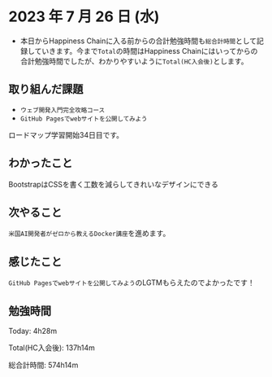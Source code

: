 # 2023 年 7 月 26 日 (水)

- 本日からHappiness Chainに入る前からの合計勉強時間も`総合計時間`として記録していきます。今まで`Total`の時間はHappiness Chainにはいってからの合計勉強時間でしたが、わかりやすいように`Total(HC入会後)`とします。

## 取り組んだ課題

- `ウェブ開発入門完全攻略コース`
- `GitHub Pagesでwebサイトを公開してみよう`

ロードマップ学習開始34日目です。

## わかったこと

BootstrapはCSSを書く工数を減らしてきれいなデザインにできる

## 次やること

`米国AI開発者がゼロから教えるDocker講座`を進めます。

## 感じたこと

`GitHub Pagesでwebサイトを公開してみよう`のLGTMもらえたのでよかったです！

## 勉強時間

Today: 4h28m

Total(HC入会後): 137h14m

総合計時間: 574h14m

